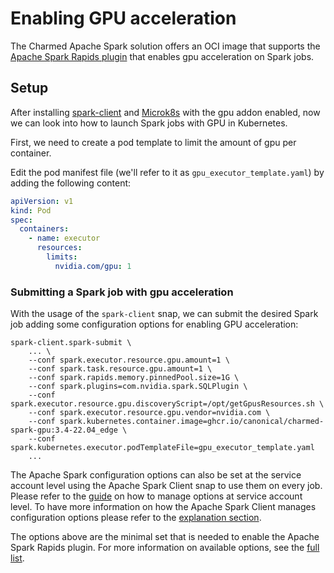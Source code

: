 # Enabling GPU acceleration

The Charmed Apache Spark solution offers an OCI image that supports the [Apache Spark Rapids plugin](https://github.com/canonical/charmed-spark-rock/pkgs/container/charmed-spark-gpu) that enables gpu acceleration on Spark jobs.

## Setup

After installing [spark-client](https://snapcraft.io/spark-client) and [Microk8s](https://microk8s.io/) with the gpu addon enabled, now we can look into how to launch Spark jobs with GPU in Kubernetes.

First, we need to create a pod template to limit the amount of gpu per container.

Edit the pod manifest file (we'll refer to it as `gpu_executor_template.yaml`) by adding the following content:

```yaml
apiVersion: v1
kind: Pod
spec:
  containers:
    - name: executor
      resources:
        limits:
          nvidia.com/gpu: 1
```

### Submitting a Spark job with gpu acceleration

With the usage of the `spark-client` snap, we can submit the desired Spark job adding some configuration options for enabling GPU acceleration:

```shell
spark-client.spark-submit \
    ... \ 
    --conf spark.executor.resource.gpu.amount=1 \
    --conf spark.task.resource.gpu.amount=1 \
    --conf spark.rapids.memory.pinnedPool.size=1G \
    --conf spark.plugins=com.nvidia.spark.SQLPlugin \
    --conf spark.executor.resource.gpu.discoveryScript=/opt/getGpusResources.sh \
    --conf spark.executor.resource.gpu.vendor=nvidia.com \
    --conf spark.kubernetes.container.image=ghcr.io/canonical/charmed-spark-gpu:3.4-22.04_edge \
    --conf spark.kubernetes.executor.podTemplateFile=gpu_executor_template.yaml
    ...
```

The Apache Spark configuration options can also be set at the service account level using the Apache Spark Client snap to use them on every job. Please refer to the [guide](https://discourse.charmhub.io/t/spark-client-snap-how-to-manage-spark-accounts/8959) on how to manage options at service account level. To have more information on how the Apache Spark Client manages configuration options please refer to the [explanation section](https://discourse.charmhub.io/t/spark-client-snap-explanation-hierarchical-configuration-handling/8956). 

The options above are the minimal set that is needed to enable the Apache Spark Rapids plugin. 
For more information on available options, see the [full list](https://nvidia.github.io/spark-rapids/docs/configs.html).